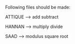 Following files should be made:


ATTIQUE -->
add
subtract

HANNAN -->
multiply
divide

SAAD -->
modulus
square root
